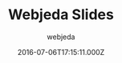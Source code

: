 ---
title: Webjeda Slides
github: https://github.com/sharu725/slides
demo: https://webjeda.com/slides/
author: webjeda
ssg:
  - Jekyll
cms:
  - No Cms
date: 2016-07-06T17:15:11.000Z
description: A presentstion theme
stale: true
---